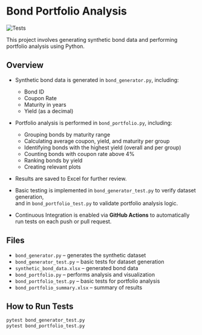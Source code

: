 # Bond Portfolio Analysis

![Tests](https://github.com/mglancu/bond_portfolio_analysis/actions/workflows/python-app.yml/badge.svg)

This project involves generating synthetic bond data and performing portfolio analysis using Python.

## Overview

- Synthetic bond data is generated in `bond_generator.py`, including:
  - Bond ID
  - Coupon Rate
  - Maturity in years
  - Yield (as a decimal)

- Portfolio analysis is performed in `bond_portfolio.py`, including:
  - Grouping bonds by maturity range
  - Calculating average coupon, yield, and maturity per group
  - Identifying bonds with the highest yield (overall and per group)
  - Counting bonds with coupon rate above 4%
  - Ranking bonds by yield
  - Creating relevant plots

- Results are saved to Excel for further review.

- Basic testing is implemented in `bond_generator_test.py` to verify dataset generation,  
  and in `bond_portfolio_test.py` to validate portfolio analysis logic.

- Continuous Integration is enabled via **GitHub Actions** to automatically run tests on each push or pull request.

## Files

- `bond_generator.py` – generates the synthetic dataset
- `bond_generator_test.py` – basic tests for dataset generation
- `synthetic_bond_data.xlsx` – generated bond data
- `bond_portfolio.py` – performs analysis and visualization
- `bond_portfolio_test.py` – basic tests for portfolio analysis
- `bond_portfolio_summary.xlsx` – summary of results

## How to Run Tests

```bash
pytest bond_generator_test.py
pytest bond_portfolio_test.py
